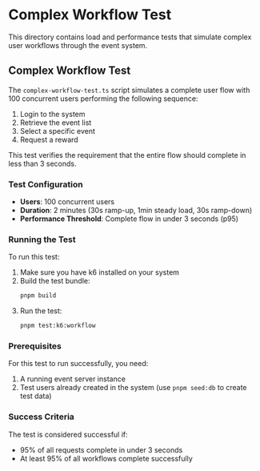 # Complex Workflow Test

This directory contains load and performance tests that simulate complex user workflows through the event system.

## Complex Workflow Test

The `complex-workflow-test.ts` script simulates a complete user flow with 100 concurrent users performing the following sequence:

1. Login to the system
2. Retrieve the event list
3. Select a specific event
4. Request a reward

This test verifies the requirement that the entire flow should complete in less than 3 seconds.

### Test Configuration

- **Users**: 100 concurrent users
- **Duration**: 2 minutes (30s ramp-up, 1min steady load, 30s ramp-down)
- **Performance Threshold**: Complete flow in under 3 seconds (p95)

### Running the Test

To run this test:

1. Make sure you have k6 installed on your system
2. Build the test bundle:
   ```bash
   pnpm build
   ```
3. Run the test:
   ```bash
   pnpm test:k6:workflow
   ```

### Prerequisites

For this test to run successfully, you need:

1. A running event server instance
2. Test users already created in the system (use `pnpm seed:db` to create test data)

### Success Criteria

The test is considered successful if:

- 95% of all requests complete in under 3 seconds
- At least 95% of all workflows complete successfully

